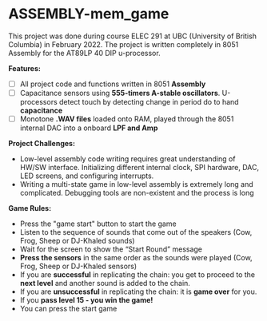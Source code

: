 # ASSEMBLY-mem_game

This project was done during course ELEC 291 at UBC (University of British Columbia) in February 2022.
The project is written completely in 8051 Assembly for the AT89LP 40 DIP u-processor.

**Features:**

- [ ]  All project code and functions written in 8051 **Assembly**
- [ ]  Capacitance sensors using **555-timers A-stable oscillators**. U-processors detect touch by detecting change in period do to hand **capacitance**
- [ ]  Monotone **.WAV files** loaded onto RAM, played through the 8051 internal DAC into a onboard **LPF and Amp**

**Project Challenges:**

- Low-level assembly code writing requires great understanding of HW/SW interface. Initializing different internal clock, SPI hardware, DAC, LED screens, and configuring interrupts.
- Writing a multi-state game in low-level assembly is extremely long and complicated. Debugging tools are non-existent and the process is long

**Game Rules:**

- Press the "game start" button to start the game
- Listen to the sequence of sounds that come out of the speakers (Cow, Frog, Sheep or DJ-Khaled sounds)
- Wait for the screen to show the “Start Round” message
- **Press the sensors** in the same order as the sounds were played (Cow, Frog, Sheep or DJ-Khaled sensors)
- If you are **successful** in replicating the chain: you get to proceed to the **next level** and another sound is added to the chain.
- If you are **unsuccessful** in replicating the chain: it is **game over** for you.
- If you **pass level 15 - you win the game!**
- You can press the start game
